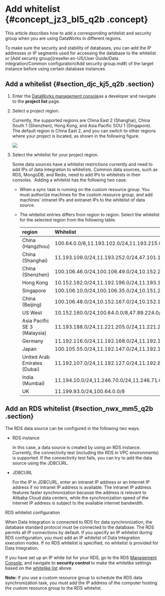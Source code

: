 # Add whitelist {#concept_jz3_bl5_q2b .concept}

This article describes how to add a corresponding whitelist and security group when you are using DataWorks in different regions.

To make sure the security and stability of databases, you can add the IP addresses or IP segments used for accessing the database to the whitelist or [Add security group](reseller.en-US/User Guide/Data integration/Common configuration/Add security group.md#) of the target instance before using certain database instances. 

## Add a whitelist {#section_djc_kj5_q2b .section}

1.  Enter the [DataWorks management console](https://partners-intl.aliyun.com)as a developer and navigate to the **project list** page.
2.  Select a project region.

    Currently, the supported regions are China East 2 \(Shanghai\), China South 1 \(Shenzhen\), Hong Kong, and Asia Pacific SOU 1 \(Singapore\). The default region is China East 2, and you can switch to other regions where your project is located, as shown in the following figure.

    ![](http://static-aliyun-doc.oss-cn-hangzhou.aliyuncs.com/assets/img/16265/15415629708537_en-US.jpg)

3.  Select the whitelist for your project region.

    Some data sources have a whitelist restrictions currently and need to add IPs of data integration to whitelists. Common data sources, such as RDS, MongoDB, and Redis, need to add IPs to whitelists in their consoles.  Adding a whitelist has the following two case:

    -   When a sync task is running on the custom resource group. You must authorize machines for the custom resource group, and add machines' intranet IPs and extranet IPs to the whitelist of data source.
    -   The whitelist entries differs from region to region. Select the whitelist for the selected region from the following table.

        |region|Whitelist|
        |:-----|:--------|
        |China \(Hangzhou\)|100.64.0.0/8,11.193.102.0/24,11.193.215.0/24,11.194.110.0/24,11.194.73.0/24,118.31.157.0/24,47.97.53.0/24|
        |China \(Shanghai\)|11.193.109.0/24,11.193.252.0/24,47.101.107.0/24,47.100.129.0/24,106.15.14.0/24,10.117.28.203,10.117.39.238,10.143.32.0/24,10.152.69.0/24,10.153.136.0/24,10.27.63.15,10.27.63.38,10.27.63.41,10.27.63.60,10.46.64.81,10.46.67.156,11.192.97.0/24,11.192.98.0/24,11.193.102.0/24,11.218.89.0/24,11.218.96.0/24,11.219.217.0/24,11.219.218.0/24,11.219.219.0/24,11.219.233.0/24,11.219.234.0/24,118.178.142.154,118.178.56.228,118.178.59.233,118.178.84.74,120.27.160.26,120.27.160.81,121.43.110.160,121.43.112.137,100.64.0.0/8|
        |China \(Shenzhen\)|100.106.46.0/24,100.106.49.0/24,10.152.27.0/24,10.152.28.0/24,11.192.91.0/24,11.192.96.0/24,11.193.103.0/24,100.64.0.0/8,120.76.104.0/24,120.76.91.0/24,120.78.45.0/24|
        |Hong Kong|10.152.162.0/24,11.192.196.0/24,11.193.11.0/24,100.64.0.0/8,11.192.196.0/24,47.89.61.0/24,47.91.171.0/24|
        |Singapore|100.106.10.0/24,100.106.35.0/24,10.151.234.0/24,10.151.238.0/24,10.152.248.0/24,11.192.153.0/24,11.192.40.0/24,11.193.8.0/24,100.64.0.0/8,100.106.10.0/24,100.106.35.0/24,10.151.234.0/24,10.151.238.0/24,10.152.248.0/24,11.192.40.0/24,47.88.147.0/24,47.88.235.0/24,11.193.162.0/24,11.193.163.0/24,11.193.220.0/24,11.193.158.0/24,47.74.162.0/24,47.74.203.0/24,47.74.161.0/24|
        |China \(Beijing\)|100.106.48.0/24,10.152.167.0/24,10.152.168.0/24,11.193.50.0/24,11.193.75.0/24,11.193.82.0/24,11.193.99.0/24,100.64.0.0/8,47.93.110.0/24,47.94.185.0/24,47.95.63.0/24,11.197.231.0/2411.195.172.0/24|
        |US West|10.152.160.0/24,100.64.0.0/8,47.89.224.0/24|
        |Asia Pacific SE 3 \(Malaysia\)|11.193.188.0/24,11.221.205.0/24,11.221.206.0/24,11.221.207.0/24,100.64.0.0/8,11.214.81.0/24,47.254.212.0/24|
        |Germany|11.192.116.0/24,11.192.168.0/24,11.192.169.0/24,11.192.170.0/24,11.193.106.0/24,100.64.0.0/8,11.192.116.14,11.192.116.142,11.192.116.160,11.192.116.75,11.192.170.27,47.91.82.22,47.91.83.74,47.91.83.93,47.91.84.11,47.91.84.110,47.91.84.82|
        |Japan|100.105.55.0/24,11.192.147.0/24,11.192.148.0/24,11.192.149.0/24,100.64.0.0/8,47.91.12.0/24,47.91.13.0/24,47.91.9.0/24|
        |United Arab Emirates \(Dubai\)|11.192.107.0/24,11.192.127.0/24,11.192.88.0/24,11.193.246.0/24,47.91.116.0/24,100.64.0.0/8|
        |India \(Mumbai\)|11.194.10.0/24,11.246.70.0/24,11.246.71.0/24,11.246.73.0/24,11.246.74.0/24,100.64.0.0/8,149.129.164.0/24|
        |UK|11.199.93.0/24,100.64.0.0/8|


## Add an RDS whitelist {#section_nwx_mm5_q2b .section}

The RDS data source can be configured in the following two ways.

-   RDS instance

    In this case, a data source is created by using an RDS instance. Currently, the connectivity test \(including the RDS in VPC environments\) is supported. If the connectivity test fails, you can try to add the data source using the JDBCURL.

-   JDBCURL

    For the IP in JDBCURL, enter an intranet IP address or an Internet IP address if no intranet IP address is available. The intranet IP address features faster synchronization because the address is relevant to Alibaba Cloud data centers, while the synchronization speed of the internet IP address is subject to the available internet bandwidth.


RDS whitelist configuration

When Data Integration is connected to RDS for data synchronization, the database standard protocol must be connected to the database. The RDS permits all IP connections by default. If you specify an IP whitelist during RDS configuration, you must add an IP whitelist of Data Integration execution nodes. If no RDS whitelist is specified, no whitelist is provided for Data Integration.

If you have set up an IP white list for your RDS, go to the RDS [Management Console](https://account.alibabacloud.com/login/login.htm), and navigate to **security control** to make the whitelike settings based on the [whitelike list](https://www.alibabacloud.com/help/doc-detail/26198.htm) above.

**Note:** If you use a custom resource group to schedule the RDS data synchronization task, you must add the IP address of the computer hosting the custom resource group to the RDS whitelist.

